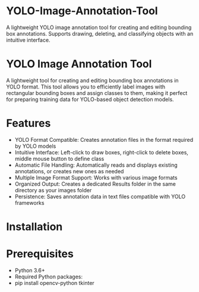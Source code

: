 # YOLO-Image-Annotation-Tool
A lightweight YOLO image annotation tool for creating and editing bounding box annotations. Supports drawing, deleting, and classifying objects with an intuitive interface.


# YOLO Image Annotation Tool
A lightweight tool for creating and editing bounding box annotations in YOLO format. This tool allows you to efficiently label images with rectangular bounding boxes and assign classes to them, making it perfect for preparing training data for YOLO-based object detection models.

# Features
* YOLO Format Compatible: Creates annotation files in the format required by YOLO models
* Intuitive Interface: Left-click to draw boxes, right-click to delete boxes, middle mouse button to define class
* Automatic File Handling: Automatically reads and displays existing annotations, or creates new ones as needed
* Multiple Image Format Support: Works with various image formats
* Organized Output: Creates a dedicated Results folder in the same directory as your images folder
* Persistence: Saves annotation data in text files compatible with YOLO frameworks

# Installation
# Prerequisites
* Python 3.6+
* Required Python packages:
* pip install opencv-python tkinter
